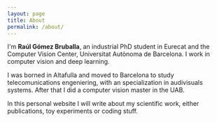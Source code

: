 ```yaml
---
layout: page
title: About
permalink: /about/
---
```


I'm **Raúl Gómez Bruballa**, an industrial PhD student in Eurecat and the Computer Vision Center, Universitat Autònoma de Barcelona. I work in computer vision and deep learning.

I was borned in Altafulla and moved to Barcelona to study telecomunications engeniering, with an specialization in audivisuals systems. After that I did a computer vision master in the UAB.

In this personal website I will write about my scientific work, either publications, toy experiments or coding stuff.
